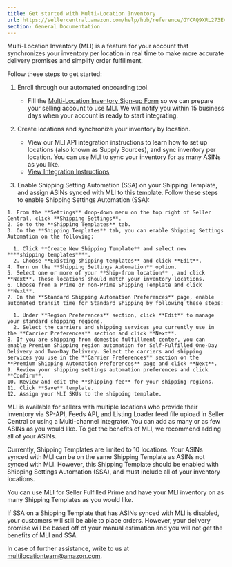 ```yaml
---
title: Get started with Multi-Location Inventory
url: https://sellercentral.amazon.com/help/hub/reference/GYCAQ9XRL273EVDX
section: General Documentation
---
```


Multi-Location Inventory (MLI) is a feature for your account that synchronizes
your inventory per location in real time to make more accurate delivery
promises and simplify order fulfillment.

Follow these steps to get started:

  1. Enroll through our automated onboarding tool.
     * Fill the [Multi-Location Inventory Sign-up Form](https://amazonexteu.qualtrics.com/jfe/form/SV_4IY1OG3g51fE3L8) so we can prepare your selling account to use MLI. We will notify you within 15 business days when your account is ready to start integrating.

  2. Create locations and synchronize your inventory by location.
     * View our MLI API integration instructions to learn how to set up locations (also known as Supply Sources), and sync inventory per location. You can use MLI to sync your inventory for as many ASINs as you like.
     * [View Integration Instructions](https://developer-docs.amazon.com/sp-api/docs/mli-integration-guide)

  3. Enable Shipping Setting Automation (SSA) on your Shipping Template, and assign ASINs synced with MLI to this template. Follow these steps to enable Shipping Settings Automation (SSA):  

    1. From the **Settings** drop-down menu on the top right of Seller Central, click **Shipping Settings**.
    2. Go to the **Shipping Templates** tab.
    3. On the **Shipping Templates** tab, you can enable Shipping Settings Automation on the following:  

      1. Click **Create New Shipping Template** and select new ****shipping templates****.
      2. Choose **Existing shipping templates** and click **Edit**.
    4. Turn on the **Shipping Settings Automation** option.
    5. Select one or more of your **Ship-from location** , and click **Next**. These locations should match your inventory locations.
    6. Choose from a Prime or non-Prime Shipping Template and click **Next**.
    7. On the **Standard Shipping Automation Preferences** page, enable automated transit time for Standard Shipping by following these steps:  

      1. Under **Region Preferences** section, click **Edit** to manage your standard shipping regions.
      2. Select the carriers and shipping services you currently use in the **Carrier Preferences** section and click **Next**.
    8. If you are shipping from domestic fulfillment center, you can enable Premium Shipping region automation for Self-Fulfilled One-Day Delivery and Two-Day Delivery. Select the carriers and shipping services you use in the **Carrier Preferences** section on the **Premium Shipping Automation Preferences** page and click **Next**.
    9. Review your shipping settings automation preferences and click **Confirm**.
    10. Review and edit the **shipping fee** for your shipping regions.
    11. Click **Save** template.
    12. Assign your MLI SKUs to the shipping template.

MLI is available for sellers with multiple locations who provide their
inventory via SP-API, Feeds API, and Listing Loader feed file upload in Seller
Central or using a Multi-channel integrator. You can add as many or as few
ASINs as you would like. To get the benefits of MLI, we recommend adding all
of your ASINs.

Currently, Shipping Templates are limited to 10 locations. Your ASINs synced
with MLI can be on the same Shipping Template as ASINs not synced with MLI.
However, this Shipping Template should be enabled with Shipping Settings
Automation (SSA), and must include all of your inventory locations.

You can use MLI for Seller Fulfilled Prime and have your MLI inventory on as
many Shipping Templates as you would like.

If SSA on a Shipping Template that has ASINs synced with MLI is disabled, your
customers will still be able to place orders. However, your delivery promise
will be based off of your manual estimation and you will not get the benefits
of MLI and SSA.

In case of further assistance, write to us at
[multilocationteam@amazon.com](mailto:multilocationteam@amazon.com).

